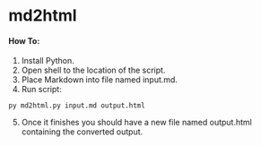 # md2html

#### How To:
1. Install Python.
2. Open shell to the location of the script.
3. Place Markdown into file named input.md.
4. Run script:
```shell
py md2html.py input.md output.html
```
5. Once it finishes you should have a new file named output.html containing the converted output.
